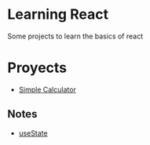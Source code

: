 # Learning React 
Some projects to learn the basics of react

# Proyects 
- [Simple Calculator](calculator/src/App.jsx)


## Notes
- [useState](notes/useState.md)
